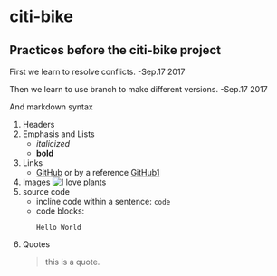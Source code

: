 

# citi-bike

## Practices before the citi-bike project 

First we learn to resolve conflicts.   -Sep.17 2017

Then we learn to use branch to make different versions.  -Sep.17 2017

And markdown syntax
 1. Headers
 2. Emphasis and Lists
    * _italicized_
    * **bold**
 3. Links
    * [GitHub](https://github.com/) or by a reference [GitHub1][1]
 4. Images
   ![I love plants](https://unsplash.com/search/photos/plant?photo=hYAmjIvLALE)
 5. source code
    * incline code within a sentence: `code`
    * code blocks:
      ```
      Hello World
      ```
 6. Quotes
    > this is a quote.
    
    
 [1]: https://github.com/
